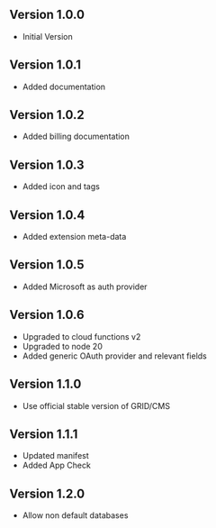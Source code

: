 ## Version 1.0.0

- Initial Version

## Version 1.0.1

- Added documentation

## Version 1.0.2

- Added billing documentation

## Version 1.0.3

- Added icon and tags

## Version 1.0.4

- Added extension meta-data

## Version 1.0.5

- Added Microsoft as auth provider

## Version 1.0.6

- Upgraded to cloud functions v2
- Upgraded to node 20
- Added generic OAuth provider and relevant fields

## Version 1.1.0

- Use official stable version of GRID/CMS

## Version 1.1.1

- Updated manifest
- Added App Check

## Version 1.2.0

- Allow non default databases
